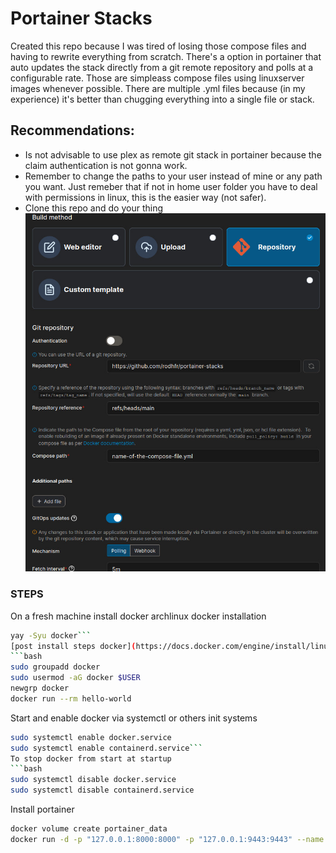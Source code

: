# Portainer Stacks
Created this repo because I was tired of losing those compose files and having to rewrite everything from scratch. There's a option in portainer that auto updates the stack directly from a git remote repository and polls at a configurable rate. Those are simpleass compose files using linuxserver images whenever possible. There are multiple .yml files because (in my experience) it's better than chugging everything into a single file or stack.
## Recommendations: 
* Is not advisable to use plex as remote git stack in portainer because the claim authentication is not gonna work.
* Remember to change the paths to your user instead of mine or any path you want. Just remeber that if not in home user folder you have to deal with permissions in linux, this is the easier way (not safer).
* Clone this repo and do your thing
![example](https://github.com/rodhfr/portainer-stacks/blob/main/assets/Control-V.png)

### STEPS
On a fresh machine install docker
archlinux docker installation
```bash
yay -Syu docker```
[post install steps docker](https://docs.docker.com/engine/install/linux-postinstall/)
```bash
sudo groupadd docker
sudo usermod -aG docker $USER
newgrp docker
docker run --rm hello-world
```
Start and enable docker via systemctl or others init systems 
```bash
sudo systemctl enable docker.service
sudo systemctl enable containerd.service```
To stop docker from start at startup
```bash
sudo systemctl disable docker.service
sudo systemctl disable containerd.service
```
Install portainer
```bash
docker volume create portainer_data
docker run -d -p "127.0.0.1:8000:8000" -p "127.0.0.1:9443:9443" --name portainer --restart=always -v /var/run/docker.sock:/var/run/docker.sock -v portainer_data:/data portainer/portainer-ce:2.21.4
```
